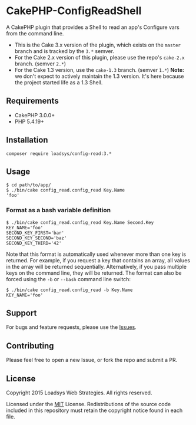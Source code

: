 # CakePHP-ConfigReadShell

A CakePHP plugin that provides a Shell to read an app's Configure vars from the command line.


* This is the Cake 3.x version of the plugin, which exists on the `master` branch and is tracked by the `3.*` semver.
* For the Cake 2.x version of this plugin, please use the repo's `cake-2.x` branch. (semver `2.*`)
* For the Cake 1.3 version, use the `cake-1.3` branch. (semver `1.*`) **Note:** we don't expect to actively maintain the 1.3 version. It's here because the project started life as a 1.3 Shell.


## Requirements

* CakePHP 3.0.0+
* PHP 5.4.19+


## Installation

`composer require loadsys/config-read:3.*`



## Usage

```shell
$ cd path/to/app/
$ ./bin/cake config_read.config_read Key.Name
'foo'
```

### Format as a bash variable definition

```shell
$ ./bin/cake config_read.config_read Key.Name Second.Key
KEY_NAME='foo'
SECOND_KEY_FIRST='bar'
SECOND_KEY_SECOND='baz'
SECOND_KEY_THIRD='42'
```

Note that this format is automatically used whenever more than one key is returned. For example, if you request a key that contains an array, all values in the array will be returned sequentially. Alternatively, if you pass multiple keys on the command line, they will be returned. The format can also be forced using the `-b` or `--bash` command line switch:

```shell
$ ./bin/cake config_read.config_read -b Key.Name
KEY_NAME='foo'
```


## Support

For bugs and feature requests, please use the [Issues](https://github.com/loadsys/CakePHP-ConfigReadShell/issues).


## Contributing

Please feel free to open a new Issue, or fork the repo and submit a PR.


## License

Copyright 2015 Loadsys Web Strategies. All rights reserved.

Licensed under the [MIT](http://www.opensource.org/licenses/mit-license.php) License. Redistributions of the source code included in this repository must retain the copyright notice found in each file.
